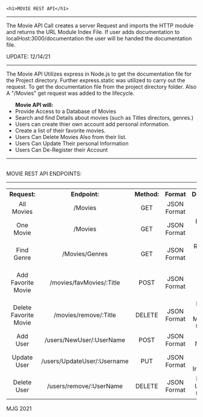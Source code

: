     <h1>MOVIE REST API</h1>
<hr>
<p>The Movie API Call creates a server Request and imports the HTTP module and returns the URL Module Index File. 
If user adds documentation to localHost:3000/documentation the user will be handed the documentation file.</p>

UPDATE: 12/14/21<br>
<hr>
<p>The Movie API Utilizes express in Node.js to get the documentation file for the Project directory. Further
    express.static was utilized to carry out the request. To get the documentation file from the project directory folder.
    Also A "/Movies"  get request was added to the lifecycle.
</p>

<ul><strong>Movie API will:</strong>
    <li>Provide Access to a Database of Movies</li>
    <li> Search and find Details about movies 
    (such as Titles directors, genres.) </li>
    <li>Users can create thier own account
    add personal information.</li>
    <li>Create a list of their favorite movies.</li>
    <li> Users Can Delete Movies Also from their list.</li>
    <li> Users Can Update Their personal Information</li>
    <li>Users Can De-Register their Account</li>
 </ul>
<hr>
<br>
MOVIE REST API ENDPOINTS:
<hr>

<table style="text-align:center">
  <tr>
    <th>Request:</th>
    <th>Endpoint:</th>
    <th>Method:</th>
    <th>Format</th>
    <th>Description<th>
  </tr>
  <tr>
    <td>All Movies</td>
    <td>/Movies</td>
    <td>GET</td>
    <td>JSON Format</td>
    <td>Gets All Movies</td>
  </tr>
  
  <tr>
    <td>One Movie</td>
    <td>/Movies</td>
    <td>GET</td>
    <td>JSON Format</td>
    <td>Returns a Single Movie</td>
   </tr>

  <tr>
    <td>Find Genre</td>
    <td>/Movies/Genres</td>
    <td>GET</td>
    <td>JSON Format</td>
    <td>Returns All Movie Genres</td>
  </tr>

  <tr>
    <td>Add Favorite Movie</td>
    <td>/movies/favMovies/:Title</td>
    <td>POST</td>
    <td>JSON Format</td>
    <td>Adds Favorite Movie to their list</td>
  </tr>

 <tr>
    <td>Delete Favorite Movie</td>
    <td>/movies/remove/:Title</td>
    <td>DELETE</td>
    <td>JSON Format</td>
    <td>Removes Favorite Movie from Users list</td>
  </tr>
  <tr>
    <td>Add User</td>
    <td>/users/NewUser/:UserName</td>
    <td>POST</td>
    <td>JSON Format</td>
    <td>Creates New User</td>
  </tr>

  <tr>
    <td>Update User</td>
    <td>/users/UpdateUser/:Username</td>
    <td>PUT</td>
    <td>JSON Format</td>
    <td>Updates User Information</td>
  </tr>

  <tr>
    <td>Delete User</td>
    <td>/users/remove/:UserName</td>
    <td>DELETE</td>
    <td>JSON Format</td>
    <td>Removes User from Users list</td>
  </tr>
  </table>



MJG 2021
